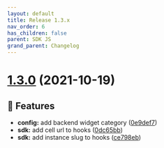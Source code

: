 ```yaml
---
layout: default
title: Release 1.3.x
nav_order: 6
has_children: false
parent: SDK JS
grand_parent: Changelog
---
```


# [1.3.0](https://github.com/lumapps/lumapps-sdk-js/compare/v1.2.1...v1.3.0) (2021-10-19)

## 🚀 Features

-  **config:** add backend widget category ([0e9def7](https://github.com/lumapps/lumapps-sdk-js/commit/0e9def704ba84cdd1d66e10a445f69be0998b7d8))
-  **sdk:** add cell url to hooks ([0dc65bb](https://github.com/lumapps/lumapps-sdk-js/commit/0dc65bb54af32e49bfdf261f8b13097fda3d8de5))
-  **sdk:** add instance slug to hooks ([ce798eb](https://github.com/lumapps/lumapps-sdk-js/commit/ce798eb7356315f3b78d61692f998db4891b0c50))
